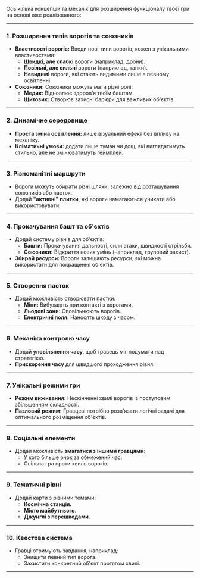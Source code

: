 Ось кілька концепцій та механік для розширення функціоналу твоєї гри на основі вже реалізованого:

---

### **1. Розширення типів ворогів та союзників**

- **Властивості ворогів:** Введи нові типи ворогів, кожен з унікальними властивостями:
  - **Швидкі, але слабкі** вороги (наприклад, дрони).
  - **Повільні, але сильні** вороги (наприклад, танки).
  - **Невидимі** вороги, які стають видимими лише в певному освітленні.
- **Союзники:** Союзники можуть мати різні ролі:
  - **Медик:** Відновлює здоров’я твоїм баштам.
  - **Щитовик:** Створює захисні бар’єри для важливих об'єктів.

---

### **2. Динамічне середовище**

- **Проста зміна освітлення:** лише візуальний ефект без впливу на механіку.
- **Кліматичні умови:** додати лише туман чи дощ, які виглядатимуть стильно, але не змінюватимуть геймплей.

---

### **3. Різноманітні маршрути**

- Вороги можуть обирати різні шляхи, залежно від розташування союзників або пасток.
- Додай **"активні" плитки**, які вороги намагаються уникати або використовувати.

---

### **4. Прокачування башт та об'єктів**

- Додай систему рівнів для об'єктів:
  - **Башти:** Прокачування дальності, сили атаки, швидкості стрільби.
  - **Союзники:** Відкриття нових умінь (наприклад, груповий захист).
- **Збирай ресурси:** Вороги залишають ресурси, які можна використати для покращення об'єктів.

---

### **5. Створення пасток**

- Додай можливість створювати пастки:
  - **Міни:** Вибухають при контакті з ворогами.
  - **Льодові зони:** Сповільнюють ворогів.
  - **Електричні поля:** Наносять шкоду з часом.

---

### **6. Механіка контролю часу**

- Додай **уповільнення часу**, щоб гравець міг подумати над стратегією.
- **Прискорення часу** для швидшого проходження рівня.

---

### **7. Унікальні режими гри**

- **Режим виживання:** Нескінченні хвилі ворогів із поступовим збільшенням складності.
- **Пазловий режим:** Гравцеві потрібно розв'язати логічні задачі для оптимального розміщення об'єктів.

---

### **8. Соціальні елементи**

- Додай можливість **змагатися з іншими гравцями**:
  - У кого більше очок за обмежений час.
  - Спільна гра проти хвиль ворогів.

---

### **9. Тематичні рівні**

- Додай карти з різними темами:
  - **Космічна станція.**
  - **Місто майбутнього.**
  - **Джунглі з перешкодами.**

---

### **10. Квестова система**

- Гравці отримують завдання, наприклад:
  - Знищити певний тип ворога.
  - Захистити конкретний об'єкт протягом хвилі.

---

